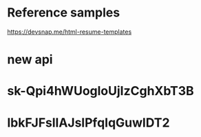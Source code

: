 
# Reference samples
https://devsnap.me/html-resume-templates

# new api 
# sk-Qpi4hWUogloUjIzCghXbT3B
# lbkFJFsllAJslPfqIqGuwlDT2